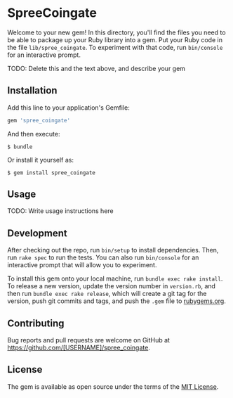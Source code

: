 # SpreeCoingate

Welcome to your new gem! In this directory, you'll find the files you need to be able to package up your Ruby library into a gem. Put your Ruby code in the file `lib/spree_coingate`. To experiment with that code, run `bin/console` for an interactive prompt.

TODO: Delete this and the text above, and describe your gem

## Installation

Add this line to your application's Gemfile:

```ruby
gem 'spree_coingate'
```

And then execute:

    $ bundle

Or install it yourself as:

    $ gem install spree_coingate

## Usage

TODO: Write usage instructions here

## Development

After checking out the repo, run `bin/setup` to install dependencies. Then, run `rake spec` to run the tests. You can also run `bin/console` for an interactive prompt that will allow you to experiment.

To install this gem onto your local machine, run `bundle exec rake install`. To release a new version, update the version number in `version.rb`, and then run `bundle exec rake release`, which will create a git tag for the version, push git commits and tags, and push the `.gem` file to [rubygems.org](https://rubygems.org).

## Contributing

Bug reports and pull requests are welcome on GitHub at https://github.com/[USERNAME]/spree_coingate.

## License

The gem is available as open source under the terms of the [MIT License](https://opensource.org/licenses/MIT).
